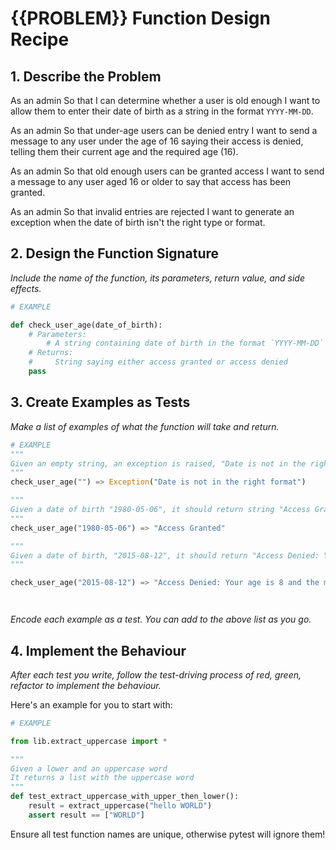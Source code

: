 # {{PROBLEM}} Function Design Recipe

## 1. Describe the Problem

As an admin
So that I can determine whether a user is old enough
I want to allow them to enter their date of birth as a string in the format `YYYY-MM-DD`.

As an admin
So that under-age users can be denied entry
I want to send a message to any user under the age of 16 saying their access is denied, telling them their current age and the required age (16).

As an admin
So that old enough users can be granted access
I want to send a message to any user aged 16 or older to say that access has been granted.

As an admin
So that invalid entries are rejected
I want to generate an exception when the date of birth isn't the right type or format.


## 2. Design the Function Signature

_Include the name of the function, its parameters, return value, and side effects._

```python
# EXAMPLE

def check_user_age(date_of_birth):
    # Parameters:
        # A string containing date of birth in the format `YYYY-MM-DD`
    # Returns:
    #     String saying either access granted or access denied
    pass

```

## 3. Create Examples as Tests

_Make a list of examples of what the function will take and return._

```python
# EXAMPLE
"""
Given an empty string, an exception is raised, "Date is not in the right format"
"""
check_user_age("") => Exception("Date is not in the right format")

"""
Given a date of birth "1980-05-06", it should return string "Access Granted"
"""
check_user_age("1980-05-06") => "Access Granted"

"""
Given a date of birth, "2015-08-12", it should return "Access Denied: Your age is 8 and the minimum age is 16"
"""

check_user_age("2015-08-12") => "Access Denied: Your age is 8 and the minimum age is 16"




```

_Encode each example as a test. You can add to the above list as you go._

## 4. Implement the Behaviour

_After each test you write, follow the test-driving process of red, green, refactor to implement the behaviour._

Here's an example for you to start with:

```python
# EXAMPLE

from lib.extract_uppercase import *

"""
Given a lower and an uppercase word
It returns a list with the uppercase word
"""
def test_extract_uppercase_with_upper_then_lower():
    result = extract_uppercase("hello WORLD")
    assert result == ["WORLD"]
```

Ensure all test function names are unique, otherwise pytest will ignore them!
